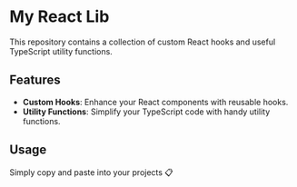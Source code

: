 # My React Lib

This repository contains a collection of custom React hooks and useful TypeScript utility functions.
 
## Features

- **Custom Hooks**: Enhance your React components with reusable hooks.
- **Utility Functions**: Simplify your TypeScript code with handy utility functions.

## Usage

Simply copy and paste into your projects 📋
